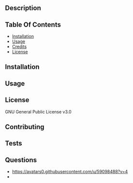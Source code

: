# 

## Description

## Table Of Contents

* [Installation](#installation)
* [Usage](#usage)
* [Credits](#credits)
* [License](#license)

## Installation



## Usage



## License

GNU General Public License v3.0

## Contributing



## Tests



## Questions

- https://avatars0.githubusercontent.com/u/59098488?v=4
- 